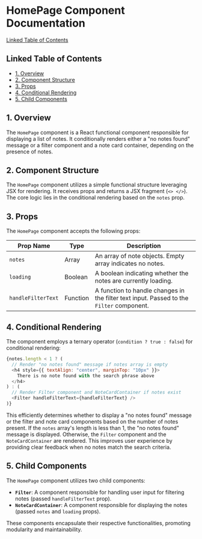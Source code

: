 # HomePage Component Documentation

[Linked Table of Contents](#linked-table-of-contents)

## Linked Table of Contents

* [1. Overview](#1-overview)
* [2. Component Structure](#2-component-structure)
* [3. Props](#3-props)
* [4. Conditional Rendering](#4-conditional-rendering)
* [5. Child Components](#5-child-components)


## 1. Overview

The `HomePage` component is a React functional component responsible for displaying a list of notes. It conditionally renders either a "no notes found" message or a filter component and a note card container, depending on the presence of notes.


## 2. Component Structure

The `HomePage` component utilizes a simple functional structure leveraging JSX for rendering.  It receives props and returns a JSX fragment (`<> </>`).  The core logic lies in the conditional rendering based on the `notes` prop.


## 3. Props

The `HomePage` component accepts the following props:

| Prop Name        | Type          | Description                                                                   |
|-----------------|-----------------|-------------------------------------------------------------------------------|
| `notes`          | Array          | An array of note objects.  Empty array indicates no notes.                   |
| `loading`        | Boolean        | A boolean indicating whether the notes are currently loading.                 |
| `handleFilterText` | Function       | A function to handle changes in the filter text input.  Passed to the `Filter` component. |


## 4. Conditional Rendering

The component employs a ternary operator (`condition ? true : false`) for conditional rendering:

```javascript
{notes.length < 1 ? (
  // Render "no notes found" message if notes array is empty
  <h4 style={{ textAlign: "center", marginTop: "10px" }}>
    There is no note found with the search phrase above
  </h4>
) : (
  // Render Filter component and NoteCardContainer if notes exist
  <Filter handleFilterText={handleFilterText} />
)}
```

This efficiently determines whether to display a "no notes found" message or the filter and note card components based on the number of notes present.  If the `notes` array's length is less than 1, the "no notes found" message is displayed. Otherwise, the `Filter` component and the `NoteCardContainer` are rendered.  This improves user experience by providing clear feedback when no notes match the search criteria.


## 5. Child Components

The `HomePage` component utilizes two child components:

* **`Filter`**:  A component responsible for handling user input for filtering notes (passed `handleFilterText` prop).
* **`NoteCardContainer`**: A component responsible for displaying the notes (passed `notes` and `loading` props).

These components encapsulate their respective functionalities, promoting modularity and maintainability.
